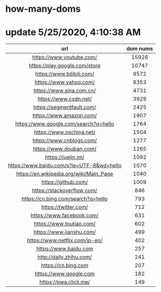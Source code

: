 # how-many-doms

# update 5/25/2020, 4:10:38 AM

url | dom nums
:-: | :-:
https://www.youtube.com/ | 15926
https://play.google.com/store | 10747
https://www.bilibili.com/ | 9572
https://www.yahoo.com/ | 8353
https://www.sina.com.cn/ | 4731
https://www.csdn.net/ | 3929
https://segmentfault.com/ | 2425
https://www.amazon.com/ | 1907
https://www.google.com/search?q=hello | 1764
https://www.oschina.net/ | 1504
https://www.cnblogs.com/ | 1277
https://www.douban.com/ | 1265
https://juejin.im/ | 1092
https://www.baidu.com/s?ie=UTF-8&wd=hello | 1070
https://en.wikipedia.org/wiki/Main_Page | 1040
https://github.com/ | 1009
https://stackoverflow.com/ | 846
https://cn.bing.com/search?q=hello | 793
https://twitter.com/ | 712
https://www.facebook.com/ | 631
https://www.toutiao.com/ | 602
https://www.jianshu.com/ | 499
https://www.netflix.com/jp-en/ | 402
https://www.baidu.com | 257
http://daily.zhihu.com/ | 241
https://cn.bing.com | 207
https://www.google.com | 182
https://pwa.clicli.me/ | 149
